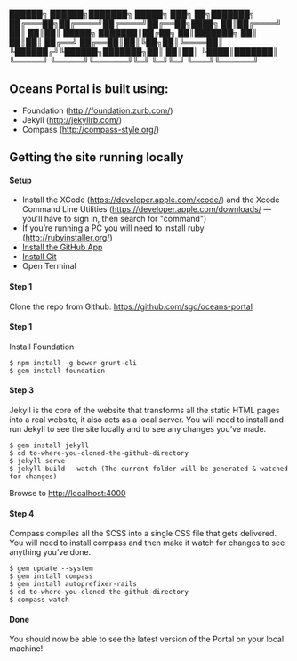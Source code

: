 

 ██████╗  ██████╗███████╗ █████╗ ███╗   ██╗███████╗
██╔═══██╗██╔════╝██╔════╝██╔══██╗████╗  ██║██╔════╝
██║   ██║██║     █████╗  ███████║██╔██╗ ██║███████╗
██║   ██║██║     ██╔══╝  ██╔══██║██║╚██╗██║╚════██║
╚██████╔╝╚██████╗███████╗██║  ██║██║ ╚████║███████║
 ╚═════╝  ╚═════╝╚══════╝╚═╝  ╚═╝╚═╝  ╚═══╝╚══════╝


## Oceans Portal is built using:

* Foundation (http://foundation.zurb.com/)
* Jekyll (http://jekyllrb.com/)
* Compass (http://compass-style.org/)

## Getting the site running locally

#### Setup
* Install the XCode (https://developer.apple.com/xcode/) and the Xcode Command Line Utilities (https://developer.apple.com/downloads/ — you'll have to sign in, then search for "command")
* If you’re running a PC you will need to install ruby (http://rubyinstaller.org/)
* [Install the GitHub App ](http://mac.github.com/)
* [Install Git](http://git-scm.com/downloads)
* Open Terminal

#### Step 1
Clone the repo from Github:
https://github.com/sgd/oceans-portal

#### Step 1
Install Foundation
```
$ npm install -g bower grunt-cli
$ gem install foundation
```

#### Step 3
Jekyll is the core of the website that transforms all the static HTML pages into a real website, it also acts as a local server. You will need to install and run Jekyll to see the site locally and to see any changes you’ve made.

```
$ gem install jekyll
$ cd to-where-you-cloned-the-github-directory
$ jekyll serve
$ jekyll build --watch (The current folder will be generated & watched for changes)
```

Browse to [http://localhost:4000](http://localhost:4000)

#### Step 4
Compass compiles all the SCSS into a single CSS file that gets delivered. You will need to install compass and then make it watch for changes to see anything you’ve done. 

```
$ gem update --system
$ gem install compass
$ gem install autoprefixer-rails
$ cd to-where-you-cloned-the-github-directory
$ compass watch
```

#### Done
You should now be able to see the latest version of the Portal on your local machine! 